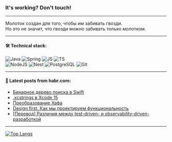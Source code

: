 ### It's working? Don't touch!

---
Молоток создан для того, чтобы им забивать гвозди. <br>
Но это не значит, что гвозди можно забивать только молотком.

---

#### 🛠️ Technical stack:

![Java](https://img.shields.io/badge/Java-informational?logo=Oracle&style=flat&logoColor=white&color=FF4500)
![Spring](https://img.shields.io/badge/SpringBoot-informational?logo=SpringBoot&style=flat&logoColor=white&color=6495ED)
![JS](https://img.shields.io/badge/JS-informational?logo=javaScript&style=flat&logoColor=black&color=F7Df1E)
![TS](https://img.shields.io/badge/TypeScript-informational?logo=typeScript&style=flat&logoColor=black&color=0667A8)  <br>
![NodeJS](https://img.shields.io/badge/NodeJS-informational?logo=node.js&style=flat&logoColor=white&color=43853D)
![Nest](https://img.shields.io/badge/NestJS-informational?logo=NestJS&style=flat&logoColor=white&color=red)
![PostgreSQL](https://img.shields.io/badge/PostgreSQL-informational?logo=PostgreSQL&style=flat&logoColor=white&color=DAA520)
![Git](https://img.shields.io/badge/Git-informational?logo=git&style=flat&logoColor=white&color=778899)

___

#### 💬 Latest posts from habr.com:

<!-- BLOG-POST-LIST:START -->
- [Бинарное дерево поиска в Swift](https://habr.com/ru/articles/746068/?utm_source=habrahabr&utm_medium=rss&utm_campaign=746068)
- [.xcstrings в Xcode 15](https://habr.com/ru/companies/cleverpumpkin/articles/746050/?utm_source=habrahabr&utm_medium=rss&utm_campaign=746050)
- [Преобразование Хафа](https://habr.com/ru/companies/otus/articles/745946/?utm_source=habrahabr&utm_medium=rss&utm_campaign=745946)
- [Design first. Как мы проектируем функциональность](https://habr.com/ru/companies/sberbank/articles/745744/?utm_source=habrahabr&utm_medium=rss&utm_campaign=745744)
- [[Перевод] Различия между test-driven- и observability-driven-разработкой](https://habr.com/ru/companies/vk/articles/744058/?utm_source=habrahabr&utm_medium=rss&utm_campaign=744058)
<!-- BLOG-POST-LIST:END -->

---
[![Top Langs](https://github-readme-stats-git-master-advtsetting-gmailcom.vercel.app/api/top-langs/?username=zloylis&langs_count=10&hide_title=false&title_color=e6edf3&size_weight=0.5&count_weight=0.5&layout=compact&hide_border=true&theme=dracula)](https://github.com/zloylis)

<!-- ![GitHub stats](https://github-readme-stats-git-master-advtsetting-gmailcom.vercel.app/api?username=zloylis&show_icons=true&hide_border=true&theme=dracula&hide_title=true&include_all_commits=true&count_private=true&hide=contribs&hide_rank=true) -->
